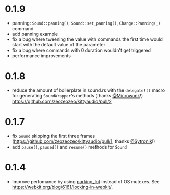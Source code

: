 # 0.1.9

- panning: `Sound::panning()`, `Sound::set_panning()`, `Change::Panning(_)` command
- add panning example
- fix a bug where tweening the value with commands the first time would start with the default value of the parameter
- fix a bug where commands with 0 duration wouldn't get triggered
- performance improvements

# 0.1.8

- reduce the amount of boilerplate in sound.rs with the `delegate!()` macro for generating `SoundWrapper`'s methods (thanks [@Microwonk](https://github.com/Microwonk)!) https://github.com/zeozeozeo/kittyaudio/pull/2

# 0.1.7

- fix `Sound` skipping the first three frames (https://github.com/zeozeozeo/kittyaudio/pull/1, thanks [@Sytronik](https://github.com/Sytronik)!)
- add `pause()`, `paused()` and `resume()` methods for `Sound`

# 0.1.4

- Improve perfomance by using [parking_lot](https://github.com/Amanieu/parking_lot) instead of OS mutexes. See https://webkit.org/blog/6161/locking-in-webkit/.
